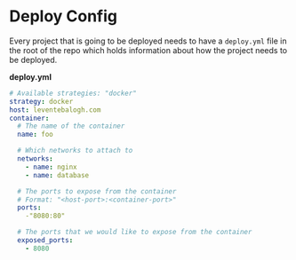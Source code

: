 # Deploy Config

Every project that is going to be deployed needs to have a `deploy.yml`
file in the root of the repo which holds information about how the
project needs to be deployed.

**deploy.yml**
```yaml
# Available strategies: "docker"
strategy: docker
host: leventebalogh.com
container:
  # The name of the container
  name: foo

  # Which networks to attach to
  networks:
    - name: nginx
    - name: database

  # The ports to expose from the container
  # Format: "<host-port>:<container-port>"
  ports:
    -"8080:80"

  # The ports that we would like to expose from the container
  exposed_ports:
    - 8080
```
